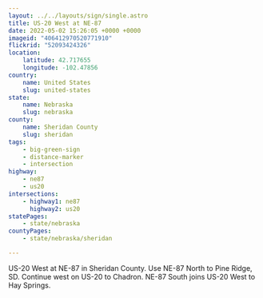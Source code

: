 ```yaml
---
layout: ../../layouts/sign/single.astro
title: US-20 West at NE-87
date: 2022-05-02 15:26:05 +0000 +0000
imageid: "406412970520771910"
flickrid: "52093424326"
location:
    latitude: 42.717655
    longitude: -102.47856
country:
    name: United States
    slug: united-states
state:
    name: Nebraska
    slug: nebraska
county:
    name: Sheridan County
    slug: sheridan
tags:
    - big-green-sign
    - distance-marker
    - intersection
highway:
    - ne87
    - us20
intersections:
    - highway1: ne87
      highway2: us20
statePages:
    - state/nebraska
countyPages:
    - state/nebraska/sheridan

---
```

US-20 West at NE-87 in Sheridan County.  Use NE-87 North to Pine Ridge, SD.  Continue west on US-20 to Chadron.  NE-87 South joins US-20 West to Hay Springs.
